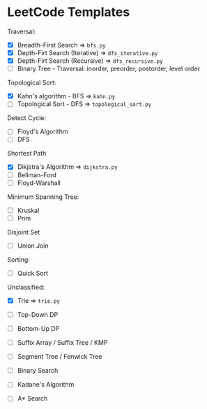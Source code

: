 # LeetCode Templates

Traversal:
- [X] Breadth-First Search => `bfs.py`
- [X] Depth-Firt Search (Iterative) => `dfs_iterative.py`
- [X] Depth-Firt Search (Recursive) => `dfs_recursive.py`
- [ ] Binary Tree - Traversal: inorder, preorder, postorder, level order

Topological Sort:
- [X] Kahn's algorithm - BFS => `kahn.py`
- [ ] Topological Sort - DFS => `topological_sort.py`

Detect Cycle:
- [ ] Floyd's Algorithm
- [ ] DFS

Shortest Path
- [X] Dikjstra's Algorithm => `dijkstra.py`
- [ ] Bellman-Ford
- [ ] Floyd-Warshall

Minimum Spanning Tree:
- [ ] Kruskal
- [ ] Prim

Disjoint Set
- [ ] Union Join 

Sorting:
- [ ] Quick Sort


Unclassified:
- [X] Trie => `trie.py`
- [ ] Top-Down DP
- [ ] Bottom-Up DP
- [ ] Suffix Array / Suffix Tree / KMP
- [ ] Segment Tree / Fenwick Tree
- [ ] Binary Search
- [ ] Kadane's Algorithm
- [ ] A* Search

